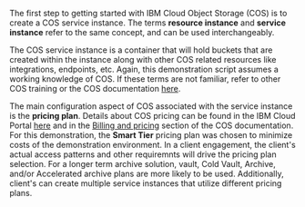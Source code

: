 The first step to getting started with IBM Cloud Object Storage (COS) is to create a COS service instance. The terms **resource instance** and **service instance** refer to the same concept, and can be used interchangeably.

The COS service instance is a container that will hold buckets that are created within the instance along with other COS related resources like integrations, endpoints, etc. Again, this demonstration script assumes a working knowledge of COS. If these terms are not familiar, refer to other COS training or the COS documentation <a href="https://cloud.ibm.com/docs/cloud-object-storage?topic=cloud-object-storage-getting-started-cloud-object-storage" target="_blank">here</a>.

The main configuration aspect of COS associated with the service instance is the **pricing plan**. Details about COS pricing can be found in the IBM Cloud Portal <a href="https://cloud.ibm.com/objectstorage/create#pricing" target="_blank">here</a> and in the <a href="https://cloud.ibm.com/docs/cloud-object-storage?topic=cloud-object-storage-billing" target="_blank">Billing and pricing</a> section of the COS documentation. For this demonstration, the **Smart Tier** pricing plan was chosen to minimize costs of the demonstration environment. In a client engagement, the client's actual access patterns and other requiremnts will drive the pricing plan selection. For a longer term archive solution, vault, Cold Vault, Archive, and/or Accelerated archive plans are more likely to be used. Additionally, client's can create multiple service instances that utilize different pricing plans.
